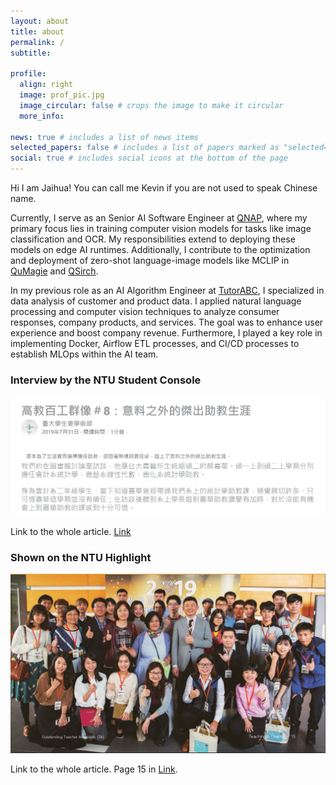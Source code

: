 ```yaml
---
layout: about
title: about
permalink: /
subtitle:

profile:
  align: right
  image: prof_pic.jpg
  image_circular: false # crops the image to make it circular
  more_info:

news: true # includes a list of news items
selected_papers: false # includes a list of papers marked as "selected={true}"
social: true # includes social icons at the bottom of the page
---
```


Hi I am Jaihua! You can call me Kevin if you are not used to speak Chinese name.

Currently, I serve as an Senior AI Software Engineer at [QNAP](https://www.qnap.com/en), where my primary focus lies in training computer vision models for tasks like image classification and OCR. My responsibilities extend to deploying these models on edge AI runtimes. Additionally, I contribute to the optimization and deployment of zero-shot language-image models like MCLIP in [QuMagie](https://www.qnap.com/en-us/software/qumagie) and [QSirch](https://www.qnap.com/en-us/software/qsirch).

In my previous role as an AI Algorithm Engineer at [TutorABC](https://www.tutorabc.com/site/en_us), I specialized in data analysis of customer and product data. I applied natural language processing and computer vision techniques to analyze consumer responses, company products, and services. The goal was to enhance user experience and boost company revenue. Furthermore, I played a key role in implementing Docker, Airflow ETL processes, and CI/CD processes to establish MLOps within the AI team.

### Interview by the NTU Student Console

![Interview](/assets/img/invited.png)

Link to the whole article. [Link](https://jaihuayen.github.io/homeweb/files/NTU_Student_Console.pdf)

### Shown on the NTU Highlight

![Highlight](/assets/img/excellent_TA.png)

Link to the whole article. Page 15 in [Link](https://jaihuayen.github.io/homeweb/files/NTU_Highlights.pdf).